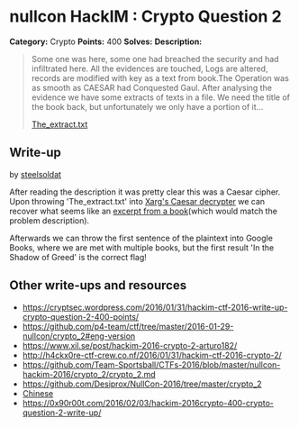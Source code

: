 # nullcon HackIM : Crypto Question 2

**Category:** Crypto
**Points:** 400
**Solves:** 
**Description:**

> Some one was here, some one had breached the security and had infiltrated here. All the evidences are touched, Logs are altered, records are modified with key as a text from book.The Operation was as smooth as CAESAR had Conquested Gaul. After analysing the evidence we have some extracts of texts in a file. We need the title of the book back, but unfortunately we only have a portion of it...
> 
> 
> [The_extract.txt](./The_extract.txt)


## Write-up

by [steelsoldat](https://github.com/steelsoldat)

After reading the description it was pretty clear this was a Caesar cipher. Upon throwing 'The_extract.txt' into [Xarg's Caesar decrypter](http://www.xarg.org/tools/caesar-cipher/) we can recover what seems like an [excerpt from a book](./The_text.txt)(which would match the problem description). 

Afterwards we can throw the first sentence of the plaintext into Google Books, where we are met with multiple books, but the first result 'In the Shadow of Greed' is the correct flag!

## Other write-ups and resources

* <https://cryptsec.wordpress.com/2016/01/31/hackim-ctf-2016-write-up-crypto-question-2-400-points/>
* <https://github.com/p4-team/ctf/tree/master/2016-01-29-nullcon/crypto_2#eng-version>
* <https://www.xil.se/post/hackim-2016-crypto-2-arturo182/>
* <http://h4ckx0re-ctf-crew.co.nf/2016/01/31/hackim-ctf-2016-crypto-2/>
* <https://github.com/Team-Sportsball/CTFs-2016/blob/master/nullcon-hackim-2016/crypto_2/crypto_2.md>
* <https://github.com/Desiprox/NullCon-2016/tree/master/crypto_2>
* [Chinese](http://www.cnblogs.com/Christmas/p/5176509.html)
* <https://0x90r00t.com/2016/02/03/hackim-2016crypto-400-crypto-question-2-write-up/>
